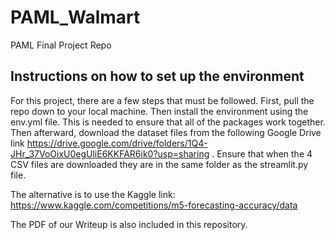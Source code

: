 # PAML_Walmart
PAML Final Project Repo

## Instructions on how to set up the environment

For this project, there are a few steps that must be followed. First, pull the repo down to your local machine. Then install the environment using the env.yml file. This is needed to ensure that all of the packages work together. Then afterward, download the dataset files from the following Google Drive link https://drive.google.com/drive/folders/1Q4-JHr_37VoOixU0egUliE6KKFAR6ik0?usp=sharing . Ensure that when the 4 CSV files are downloaded they are in the same folder as the streamlit.py file.

The alternative is to use the Kaggle link: https://www.kaggle.com/competitions/m5-forecasting-accuracy/data

The PDF of our Writeup is also included in this repository.
